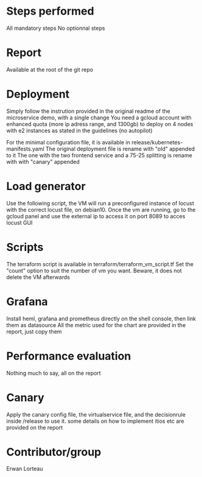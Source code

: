 # Steps performed

All mandatory steps No optionnal steps

# Report

Available at the root of the git repo

# Deployment

Simply follow the instrution provided in the original readme of the microservice demo, with a single change You need a gcloud account with enhanced quota (more ip adress range, and 1300gb) to deploy on 4 nodes with e2 instances as stated in the guidelines (no autopilot)

For the minimal configuration file, it is available in release/kubernetes-manifests.yaml The original deployment file is rename with "old" appended to it The one with the two frontend service and a 75-25 splitting is rename with with "canary" appended

# Load generator

Use the following script, the VM will run a preconfigured instance of locust with the correct locust file, on debian10. Once the vm are running, go to the gcloud panel and use the external ip to access it on port 8089 to acces locust GUI

# Scripts

The terraform script is available in terraform/terraform_vm_script.tf Set the "count" option to suit the number of vm you want. Beware, it does not delete the VM afterwards

# Grafana

Install heml, grafana and prometheus directly on the shell console, then link them as datasource All the metric used for the chart are provided in the report, just copy them

# Performance evaluation

Nothing much to say, all on the report

# Canary

Apply the canary config file, the virtualservice file, and the decisionrule inside /release to use it. some details on how to implement itios etc are provided on the report

# Contributor/group

Erwan Lorteau
